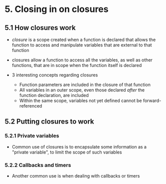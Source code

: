 # 5. Closing in on closures

## 5.1 How closures work
* *closure* is a scope created when a function is declared that allows the function to access and manipulate variables that are external to that function
* closures allow a function to access all the variables, as well as other functions, that are in scope when the function itself is declared

* 3 interesting concepts regarding closures
    * Function parameters are included in the closure of that function
    * All variables in an outer scope, even those declared *after* the function declaration, are included
    * Within the same scope, variables not yet defined cannot be forward-referenced

## 5.2 Putting closures to work

### 5.2.1 Private variables
* Common use of closures is to encapsulate some information as a "private variable", to limit the scope of such variables

### 5.2.2 Callbacks and timers
* Another common use is when dealing with callbacks or timers
